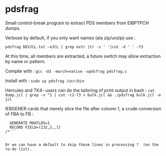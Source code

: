 # pdsfrag
Small control-break program to extract PDS members from EIBPTPCH dumps.

Verbose by default, if you only want names (ala zip/unzip) use :

```pdsfrag DEVJCL.txt -eJCL | grep extr |tr -s ' '|cut -d ' ' -f3```

At this time, all members are extracted, a future switch may allow extraction by name or pattern.

Compile with : ```gcc -O3 -march=native -opdsfrag pdsfrag.c```

Install with : ```sudo cp pdsfrag /usr/bin```

Hercules and TK4- users can do the tailoring of print output in bash :
```cat dump.jcl | grep -v ^1 | cut -c2-73 > bulk.jcl && ./pdsfrag bulk.jcl -e jcl ```

IEBGENER cards that merely slice the file after column 1, a crude conversion of FBA to FB :

```//SYSIN    DD *
  GENERATE MAXFLDS=1
  RECORD FIELD=(132,2,,1)
/*```


Or we can have a default to skip those lines in processing ?  (on the to-do list).

